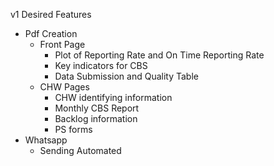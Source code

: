 v1 Desired Features
- Pdf Creation
  - Front Page
    - Plot of Reporting Rate and On Time Reporting Rate
    - Key indicators for CBS
    - Data Submission and Quality Table
  - CHW Pages
    - CHW identifying information
    - Monthly CBS Report
    - Backlog information
    - PS forms
- Whatsapp
  - Sending Automated
